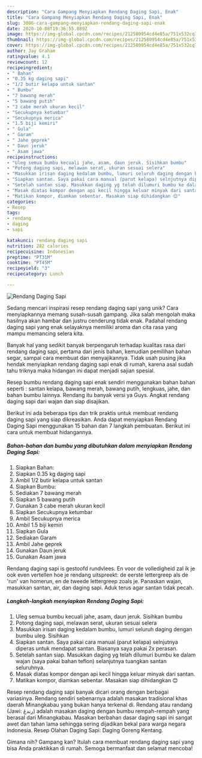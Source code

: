 ```yaml
---
description: "Cara Gampang Menyiapkan Rendang Daging Sapi, Enak"
title: "Cara Gampang Menyiapkan Rendang Daging Sapi, Enak"
slug: 3086-cara-gampang-menyiapkan-rendang-daging-sapi-enak
date: 2020-10-08T19:36:55.089Z
image: https://img-global.cpcdn.com/recipes/212580954cd4e85a/751x532cq70/rendang-daging-sapi-foto-resep-utama.jpg
thumbnail: https://img-global.cpcdn.com/recipes/212580954cd4e85a/751x532cq70/rendang-daging-sapi-foto-resep-utama.jpg
cover: https://img-global.cpcdn.com/recipes/212580954cd4e85a/751x532cq70/rendang-daging-sapi-foto-resep-utama.jpg
author: Jay Graham
ratingvalue: 4.1
reviewcount: 12
recipeingredient:
- " Bahan"
- "0.35 kg daging sapi"
- "1/2 butir kelapa untuk santan"
- " Bumbu"
- "7 bawang merah"
- "5 bawang putih"
- "3 cabe merah ukuran kecil"
- "Secukupnya ketumbar"
- "Secukupnya merica"
- "1.5 biji kemiri"
- " Gula"
- " Garam"
- " Jahe geprek"
- " Daun jeruk"
- " Asam jawa"
recipeinstructions:
- "Uleg semua bumbu kecuali jahe, asam, daun jeruk. Sisihkan bumbu"
- "Potong daging sapi, melawan serat, ukuran sesuai selera"
- "Masukkan irisan daging kedalam bumbu, lumuri seluruh daging dengan bumbu uleg. Sisihkan"
- "Siapkan santan. Saya pakai cara manual (parut kelapa) selnjutnya diperas untuk mendapat santan. Biasanya saya pakai 2x perasan."
- "Setelah santan siap. Masukkan daging yg telah dilumuri bumbu ke dalam wajan (saya pakai bahan teflon) selanjutnya tuangkan santan seluruhnya."
- "Masak diatas kompor dengan api kecil hingga keluar minyak dari santan."
- "Matikan kompor, diamkan sebentar. Masakan siap dihidangkan 😊"
categories:
- Resep
tags:
- rendang
- daging
- sapi

katakunci: rendang daging sapi 
nutrition: 282 calories
recipecuisine: Indonesian
preptime: "PT31M"
cooktime: "PT45M"
recipeyield: "3"
recipecategory: Lunch

---
```



![Rendang Daging Sapi](https://img-global.cpcdn.com/recipes/212580954cd4e85a/751x532cq70/rendang-daging-sapi-foto-resep-utama.jpg)

Sedang mencari inspirasi resep rendang daging sapi yang unik? Cara menyiapkannya memang susah-susah gampang. Jika salah mengolah maka hasilnya akan hambar dan justru cenderung tidak enak. Padahal rendang daging sapi yang enak selayaknya memiliki aroma dan cita rasa yang mampu memancing selera kita.

Banyak hal yang sedikit banyak berpengaruh terhadap kualitas rasa dari rendang daging sapi, pertama dari jenis bahan, kemudian pemilihan bahan segar, sampai cara membuat dan menyajikannya. Tidak usah pusing jika hendak menyiapkan rendang daging sapi enak di rumah, karena asal sudah tahu triknya maka hidangan ini dapat menjadi sajian spesial.

Resep bumbu rendang daging sapi enak sendiri menggunakan bahan bahan seperti : santan kelapa, bawang merah, bawang putih, lengkuas, jahe, dan bahan bumbu lainnya. Rendang itu banyak versi ya Guys. Angkat rendang daging sapi dari wajan dan siap disajikan.


Berikut ini ada beberapa tips dan trik praktis untuk membuat rendang daging sapi yang siap dikreasikan. Anda dapat menyiapkan Rendang Daging Sapi menggunakan 15 bahan dan 7 langkah pembuatan. Berikut ini cara untuk membuat hidangannya.

<!--inarticleads1-->

##### Bahan-bahan dan bumbu yang dibutuhkan dalam menyiapkan Rendang Daging Sapi:

1. Siapkan  Bahan:
1. Siapkan 0.35 kg daging sapi
1. Ambil 1/2 butir kelapa untuk santan
1. Siapkan  Bumbu:
1. Sediakan 7 bawang merah
1. Siapkan 5 bawang putih
1. Gunakan 3 cabe merah ukuran kecil
1. Siapkan Secukupnya ketumbar
1. Ambil Secukupnya merica
1. Ambil 1.5 biji kemiri
1. Siapkan  Gula
1. Sediakan  Garam
1. Ambil  Jahe geprek
1. Gunakan  Daun jeruk
1. Gunakan  Asam jawa


Rendang daging sapi is gestoofd rundvlees. En voor de volledigheid zal ik je ook even vertellen hoe je rendang uitspreekt: de eerste lettergreep als de &#39;run&#39; van homerun, en de tweede lettergreep zoals je. Panaskan wajan, masukkan santan, air, dan daging sapi. Aduk terus agar santan tidak pecah. 

<!--inarticleads2-->

##### Langkah-langkah menyiapkan Rendang Daging Sapi:

1. Uleg semua bumbu kecuali jahe, asam, daun jeruk. Sisihkan bumbu
1. Potong daging sapi, melawan serat, ukuran sesuai selera
1. Masukkan irisan daging kedalam bumbu, lumuri seluruh daging dengan bumbu uleg. Sisihkan
1. Siapkan santan. Saya pakai cara manual (parut kelapa) selnjutnya diperas untuk mendapat santan. Biasanya saya pakai 2x perasan.
1. Setelah santan siap. Masukkan daging yg telah dilumuri bumbu ke dalam wajan (saya pakai bahan teflon) selanjutnya tuangkan santan seluruhnya.
1. Masak diatas kompor dengan api kecil hingga keluar minyak dari santan.
1. Matikan kompor, diamkan sebentar. Masakan siap dihidangkan 😊


Resep rendang daging sapi banyak dicari orang dengan berbagai variasinya. Rendang sendiri sebenarnya adalah masakan tradisional khas daerah Minangkabau yang bukan hanya terkenal di. Rendang atau randang (Jawi: رندڠ) adalah masakan daging dengan bumbu rempah-rempah yang berasal dari Minangkabau. Masakan berbahan dasar daging sapi ini sangat awet dan tahan lama sehingga sering dijadikan bekal para warga negara Indonesia. Resep Olahan Daging Sapi: Daging Goreng Kentang. 

Gimana nih? Gampang kan? Itulah cara membuat rendang daging sapi yang bisa Anda praktikkan di rumah. Semoga bermanfaat dan selamat mencoba!
